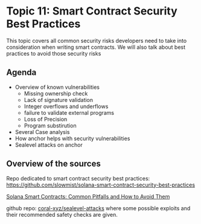 # Topic 11: Smart Contract Security Best Practices

This topic covers all common security risks developers need to take into consideration when writing smart contracts. We will also talk about best practices to avoid those security risks

## Agenda

* Overview of known vulnerabilities
  * Missing ownership check
  * Lack of signature validation
  * Integer overflows and underflows
  * failure to validate external programs
  * Loss of Precision
  * Program substirution
* Several Case analysis
* How anchor helps with security vulnerabilities
* Sealevel attacks on anchor

## Overview of the sources

Repo dedicated to smart contract security best practices: https://github.com/slowmist/solana-smart-contract-security-best-practices

[Solana Smart Contracts: Common Pitfalls and How to Avoid Them](https://blog.neodyme.io/posts/solana\_common\_pitfalls/)

github repo: [coral-xyz/sealevel-attacks](https://github.com/coral-xyz/sealevel-attacks) where some possible exploits and their recommended safety checks are given.

